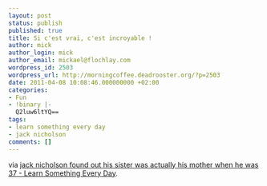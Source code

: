 ```yaml
---
layout: post
status: publish
published: true
title: Si c'est vrai, c'est incroyable !
author: mick
author_login: mick
author_email: mickael@flochlay.com
wordpress_id: 2503
wordpress_url: http://morningcoffee.deadrooster.org/?p=2503
date: 2011-04-08 10:08:46.000000000 +02:00
categories:
- Fun
- !binary |-
  Q2luw6ltYQ==
tags:
- learn something every day
- jack nicholson
comments: []
---
```

via <a href="http://www.learnsomethingeveryday.co.uk/2011/04/05">jack nicholson found out his sister was actually his mother when he was 37 - Learn Something Every Day</a>.

